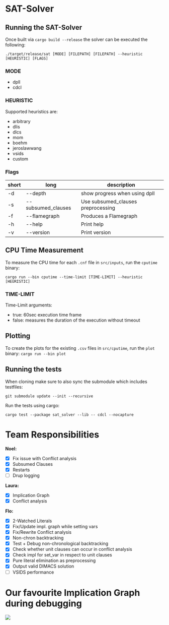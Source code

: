 # SAT-Solver

## Running the SAT-Solver

Once built via `cargo build --release` the solver can be executed the following:

`./target/release/sat [MODE] [FILEPATH] [FILEPATH] --heuristic [HEURISTIC] [FLAGS]`

### MODE

* dpll
* cdcl

### HEURISTIC

Supported heuristics are:

- arbitrary
- dlis
- dlcs
- mom
- boehm
- jeroslawwang
- vsids
- custom

### Flags

|short|long|description|
|-|-|-|
|-d|--depth|show progress when using dpll|
|-s|--subsumed_clauses|Use subsumed_clauses preprocessing|
|-f|--flamegraph|Produces a Flamegraph|
|-h|--help|Print help|
|-v|--version|Print version|

## CPU Time Measurement

To measure the CPU time for each `.cnf` file in `src/inputs`, run the `cputime` binary:

`cargo run --bin cputime --time-limit [TIME-LIMIT] --heuristic [HEURISTIC]`

### TIME-LIMIT

Time-Limit arguments:

- true: 60sec execution time frame
- false: measures the duration of the execution without timeout

## Plotting

To create the plots for the existing `.csv` files in `src/cputime`, run the `plot` binary:
`cargo run --bin plot`

## Running the tests

When cloning make sure to also sync the submodule which includes testfiles:

`git submodule update --init --recursive`

Run the tests using cargo:

`cargo test --package sat_solver --lib -- cdcl --nocapture`

# Team Responsibilities

**Noel:**

- [x] Fix issue with Conflict analysis
- [x] Subsumed Clauses
- [x] Restarts
- [ ] Drup logging

**Laura:**

- [x] Implication Graph
- [x] Conflict analysis

**Flo:**

- [x] 2-Watched Literals
- [x] Fix/Update impl. graph while setting vars
- [x] Fix/Rewrite Conflict analysis
- [x] Non-chron backtracking
- [x] Test + Debug non-chronological backtracking
- [x] Check whether unit clauses can occur in conflict analysis
- [x] Check impl for set_var in respect to unit clauses
- [x] Pure literal elimination as preprocessing
- [x] Output valid DIMACS solution
- [ ] VSIDS performance

# Our favourite Implication Graph during debugging

![](graphviz.svg)
